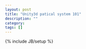 ```yaml
---
layout: post
title: "Unity3d patical system 101"
description: ""
category: 
tags: []
---
```

{% include JB/setup %}
